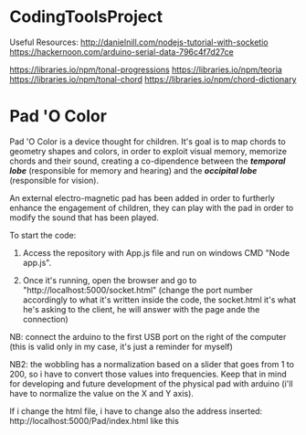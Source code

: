 # CodingToolsProject
Useful Resources: http://danielnill.com/nodejs-tutorial-with-socketio
                  https://hackernoon.com/arduino-serial-data-796c4f7d27ce

https://libraries.io/npm/tonal-progressions
https://libraries.io/npm/teoria
https://libraries.io/npm/tonal-chord
https://libraries.io/npm/chord-dictionary
# Pad 'O Color
Pad 'O Color is a device thought for children. It's goal is to map chords to geometry shapes and colors, in order to exploit visual memory, memorize chords and their sound, creating a co-dipendence between the ***temporal lobe*** (responsible for memory and hearing) and the ***occipital lobe*** (responsible for vision).


An external electro-magnetic pad has been added in order to furtherly enhance the engagement of children, they can play with the pad in order to modify the sound that has been played.


To start the code:
1) Access the repository with App.js file and run on windows CMD "Node app.js".

2) Once it's running, open the browser and go to "http://localhost:5000/socket.html" (change the port number accordingly to what it's written inside the code, the socket.html it's what he's asking to the client, he will answer with the page ande the connection)

NB: connect the arduino to the first USB port on the right of the computer (this is valid only in my case, it's just a reminder for myself)

NB2: the wobbling has a normalization based on a slider that goes from 1 to 200, so i have to convert those values into frequencies. Keep that in mind for developing and future development of the physical pad with arduino (i'll have to normalize the value on the X and Y axis).

If i change the html file, i have to change also the address inserted: http://localhost:5000/Pad/index.html like this 
